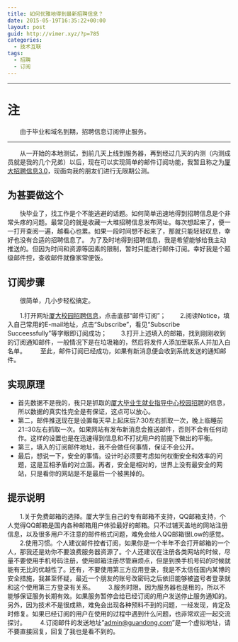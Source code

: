 ```yaml
---
title: 如何优雅地得到最新招聘信息？
date: 2015-05-19T16:35:22+00:00
layout: post
guid: http://vimer.xyz/?p=785
categories:
  - 技术互联
tags:
  - 招聘
  - 订阅
---
```


------

# 注

　　由于毕业和域名到期，招聘信息订阅停止服务。

------

　　从一开始的本地测试，到前几天上线到服务器，再到经过几天的内测（内测成员就是我的几个兄弟）以后，现在可以实现简单的邮件订阅功能，我暂且称之为[厦大招聘信息3.0](http://vimer.xyz/findjob/)，现面向我的朋友们进行无限期公测。

## 为甚要做这个

　　快毕业了，找工作是个不能逃避的话题。如何简单迅速地得到招聘信息是个非常头疼的问题。最常见的就是收藏一大堆招聘信息发布网址。每次想起来了，便一一打开查阅一遍，越看心也累。如果一段时间想不起来了，那就只能轻轻叹息，幸好也没有合适的招聘信息了。 为了及时地得到招聘信息，我是希望能够给我主动推送的。但因为时间和资源等因素的限制，暂时只能进行邮件订阅。幸好我是个超级邮件控，查收邮件就像家常便饭。

## 订阅步骤

　　很简单，几小步轻松搞定。

　　1.打开网址[厦大校园招聘信息](http://vimer.xyz/findjob/)，点击底部“邮件订阅”；
　　2.阅读Notice，填入自己常用的E-mail地址，点击“Subscribe”，看见“Subscribe Succeessfully”等字眼即订阅成功；
　　3.打开上述填入的邮箱，找到刚刚收到的订阅通知邮件，一般情况下是在垃圾箱的，然后将发件人添加至联系人并加入白名单。
　　至此，邮件订阅已经成功，如果有新消息便会收到系统发送的通知邮件。

## 实现原理

- 首先数据不是我的，我只是抓取的[厦大毕业生就业指导中心校园招聘](http://jyzd.xmu.edu.cn/showmorezph.asp)的信息，所以数据的真实性完全是有保证，这点可以放心。
- 第二，邮件推送现在是设置每天早上起床后7:30左右抓取一次，晚上临睡前21::30左右抓取一次。如果网站有发布新消息会推送邮件，否则不会有任何动作。这样的设置也是在迅速得到信息和不打扰用户的前提下做出的平衡。
- 第三，填入的订阅邮件地址，我不会做任何事情，保证不会公开。
- 最后，想说一下，安全的事情。设计时必须要考虑如何权衡安全和效率的问题，这是互相矛盾的对立面。再者，安全是相对的，世界上没有最安全的网站，只是看你的网站是不是最后一个被黑掉的。

## 提示说明

　　1.关于免费邮箱的选择。厦大学生自己的专有邮箱不支持，QQ邮箱支持，个人觉得QQ邮箱是国内各种邮箱用户体验最好的邮箱。只不过铺天盖地的网站注册信息，以及很多用户不注意的邮件格式问题，难免会给人QQ邮箱很Low的感觉。
　　2.使用习惯。个人建议邮件控者订阅，如果你是一个半年不会打开邮箱的一个人，那我还是劝你不要浪费服务器资源了。个人还建议在注册各类网站的时候，尽量不要使用手机号码注册，使用邮箱注册尽管麻烦点，但是到换手机号码的时候就能有无比的优越性了。还有，不要使用第三方应用登录，我是不太信任国内某博的安全措施，我甚至怀疑，最近一个朋友的账号改密码之后依旧能够被盗号者登录就和这个使用第三方登录有关系。
　　3.服务时限。因为服务器也是租的，所以不能够保证服务长期有效。如果服务暂停会给已经订阅的用户发送停止服务通知的。另外，因为技术不是很成熟，难免会出现各种预料不到的问题，一经发现，肯定及时修复。如果已经订阅的用户在使用的过程中遇到什么问题，也非常欢迎一起交流探讨。
　　4.订阅邮件的发送地址”admin@guandong.com”是一个虚拟地址，请不要直接回复，回复了我也是看不到的。
